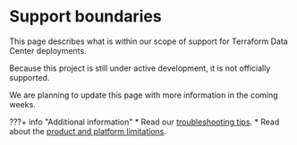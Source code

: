 # Support boundaries

This page describes what is within our scope of support for Terraform Data Center deployments. 

Because this project is still under active development, it is not officially supported. 

We are planning to update this page with more information in the coming weeks. 

???+ info "Additional information"
    * Read our [troubleshooting tips](TROUBLESHOOTING.md).
    * Read about the [product and platform limitations](LIMITATIONS.md).
